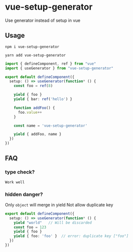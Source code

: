# vue-setup-generator
 Use generator instead of setup in vue

## Usage
`npm i vue-setup-generator` 

`yarn add vue-setup-generator`


```ts
import { defineComponent, ref } from "vue"
import { useGenerator } from "vue-setup-generator"

export default defineComponent({
  setup: () => useGenerator(function* () {
    const foo = ref(8)

    yield { foo }
    yield { bar: ref('hello') }

    function addFoo() {
      foo.value++
    }

    const name = 'vue-setup-generator'

    yield { addFoo, name }
  })
})
```
### 

## FAQ
### type check?
`Work well`
### hidden danger?
Only `object` will merge in yield
Not allow duplicate key
```ts
export default defineComponent({
  setup: () => useGenerator(function* () {
    yield "world"   // Will be discarded
    const foo = 123
    yield { foo }
    yield { foo: 'foo' }  // error: duplicate key ["foo"]
  })
})

```